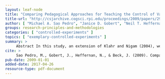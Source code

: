 ```yaml
---
layout: leaf-node
title: "Comparing Pedagogical Approaches for Teaching the Control of Variables Strategy "
title-url: "http://csjarchive.cogsci.rpi.edu/proceedings/2009/papers/291/paper291.pdf"
author: [ "Michael A. Sao Pedro", "Janice D. Gobert", "Neil T. Heffernan", "Joseph E. Beck" ]
groups: research-principles-and-methodologies
categories: [ "controlled-experiments" ]
topics: [ "exemplary-controlled-experiments" ]
summary: >
     Abstract In this study, an extension of Klahr and Nigam (2004), we tested 177 middle school students? on their acquisition of the control of variables strategy (CVS) using an interactive virtual ramp environment. We compared the effectiveness of three pedagogical approaches, namely, direct instruction with reification, direct instruction without reification, and discovery learning, all of which were authored using the ASSISTment system. MANCOVAs showed that all conditions performed equally on a CVS multiple-choice post test, but that the two direct learning conditions (with and without reification) significantly outperformed the discovery learning condition for constructing unconfounded experiments starting from an initially multiply confounded experimental setup. Keywords: scientific inquiry learning; web-based interactive environment; learning with microworlds; direct vs. discovery learning; control of variables strategy. 
cite: >
     Sao Pedro, M., Gobert, J., Heffernan, N., & Beck, J. (2009). Comparing pedagogical approaches for teaching the control of variables strategy. In NA Taatgen & H. vanRijn (Eds.), Proceedings of the 31st Annual Meeting of the Cognitive Science Society (pp. 1294-1299).
pub-date: 2009-01-01
added-date: 2017-04-26
resource-type: pdf-document
---
```

